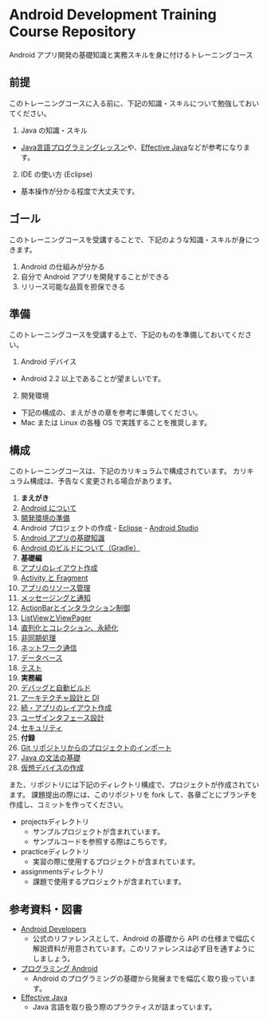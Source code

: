 Android Development Training Course Repository
======

Android アプリ開発の基礎知識と実務スキルを身に付けるトレーニングコース

前提
------

このトレーニングコースに入る前に、下記の知識・スキルについて勉強しておいてください。

1. Java の知識・スキル
  * [Java言語プログラミングレッスン](http://www.hyuki.com/jb/)や、[Effective Java](http://amzn.to/Sr8iPe)などが参考になります。
2. IDE の使い方 (Eclipse)
  * 基本操作が分かる程度で大丈夫です。

ゴール
------

このトレーニングコースを受講することで、下記のような知識・スキルが身につきます。

1. Android の仕組みが分かる
2. 自分で Android アプリを開発することができる
3. リリース可能な品質を担保できる

準備
------

このトレーニングコースを受講する上で、下記のものを準備しておいてください。

1. Android デバイス
  * Android 2.2 以上であることが望ましいです。
2. 開発環境
  * 下記の構成の、まえがきの章を参考に準備してください。
  * Mac または Linux の各種 OS で実践することを推奨します。

構成
------

このトレーニングコースは、下記のカリキュラムで構成されています。
カリキュラム構成は、予告なく変更される場合があります。

1. **まえがき**
  1. [Android について](https://github.com/mixi-inc/AndroidTraining/wiki/1.01.-Android-OS%E3%81%AB%E3%81%A4%E3%81%84%E3%81%A6)
  2. [開発環境の準備](https://github.com/mixi-inc/AndroidTraining/wiki/1.02.-%E9%96%8B%E7%99%BA%E7%92%B0%E5%A2%83%E3%81%AE%E6%BA%96%E5%82%99)
  3. Android プロジェクトの作成
    - [Eclipse](https://github.com/mixi-inc/AndroidTraining/wiki/1.03.-Android%E3%83%97%E3%83%AD%E3%82%B8%E3%82%A7%E3%82%AF%E3%83%88%E3%81%AE%E4%BD%9C%E6%88%90-(-Eclipse-))
    - [Android Studio](https://github.com/mixi-inc/AndroidTraining/wiki/1.03.-Android%E3%83%97%E3%83%AD%E3%82%B8%E3%82%A7%E3%82%AF%E3%83%88%E3%81%AE%E4%BD%9C%E6%88%90-(-Android-Studio-))    
  4. [Android アプリの基礎知識](https://github.com/mixi-inc/AndroidTraining/wiki/1.04.-Android%E3%81%AE%E5%9F%BA%E7%A4%8E%E7%9F%A5%E8%AD%98)
  5. [Android のビルドについて（Gradle）](https://github.com/mixi-inc/AndroidTraining/wiki/1.05.-Android-%E3%81%AE%E3%83%93%E3%83%AB%E3%83%89%E3%81%AB%E3%81%A4%E3%81%84%E3%81%A6%EF%BC%88Gradle%EF%BC%89)  
2. **基礎編**
  1. [アプリのレイアウト作成](https://github.com/mixi-inc/AndroidTraining/wiki/2.01.-%E3%82%A2%E3%83%97%E3%83%AA%E3%81%AE%E3%83%AC%E3%82%A4%E3%82%A2%E3%82%A6%E3%83%88%E4%BD%9C%E6%88%90)
  2. [Activity と Fragment](https://github.com/mixi-inc/AndroidTraining/wiki/2.02.-Activity-%E3%81%A8-Fragment)
  3. [アプリのリソース管理](https://github.com/mixi-inc/AndroidTraining/wiki/2.03.-%E3%82%A2%E3%83%97%E3%83%AA%E3%81%AE%E3%83%AA%E3%82%BD%E3%83%BC%E3%82%B9%E7%AE%A1%E7%90%86)
  4. [メッセージングと通知](https://github.com/mixi-inc/AndroidTraining/wiki/2.04.-%E3%83%A1%E3%83%83%E3%82%BB%E3%83%BC%E3%82%B8%E3%83%B3%E3%82%B0%E3%81%A8%E9%80%9A%E7%9F%A5)
  5. [ActionBarとインタラクション制御](https://github.com/mixi-inc/AndroidTraining/wiki/2.05.-ActionBar%E3%81%A8%E3%82%A4%E3%83%B3%E3%82%BF%E3%83%A9%E3%82%AF%E3%82%B7%E3%83%A7%E3%83%B3%E5%88%B6%E5%BE%A1)
  6. [ListViewとViewPager](https://github.com/mixi-inc/AndroidTraining/wiki/2.06.-ListView-%E3%81%A8-ViewPager)
  7. [直列化とコレクション、永続化](https://github.com/mixi-inc/AndroidTraining/wiki/2.07.-%E7%9B%B4%E5%88%97%E5%8C%96%E3%81%A8%E3%82%B3%E3%83%AC%E3%82%AF%E3%82%B7%E3%83%A7%E3%83%B3%E3%80%81%E6%B0%B8%E7%B6%9A%E5%8C%96)
  8. [非同期処理](https://github.com/mixi-inc/AndroidTraining/wiki/2.08.-%E9%9D%9E%E5%90%8C%E6%9C%9F%E5%87%A6%E7%90%86)
  9. [ネットワーク通信](https://github.com/mixi-inc/AndroidTraining/wiki/2.09.-%E3%83%8D%E3%83%83%E3%83%88%E3%83%AF%E3%83%BC%E3%82%AF%E9%80%9A%E4%BF%A1)
  10. [データベース](https://github.com/mixi-inc/AndroidTraining/wiki/2.10.-%E3%83%87%E3%83%BC%E3%82%BF%E3%83%99%E3%83%BC%E3%82%B9)
  11. [テスト](https://github.com/mixi-inc/AndroidTraining/wiki/2.11.-%E3%83%86%E3%82%B9%E3%83%88)
3. **実務編**
  1. [デバッグと自動ビルド](https://github.com/mixi-inc/AndroidTraining/wiki/3.01.-%E3%83%87%E3%83%90%E3%83%83%E3%82%B0%E3%81%A8%E8%87%AA%E5%8B%95%E3%83%93%E3%83%AB%E3%83%89)
  2. [アーキテクチャ設計と DI](https://github.com/mixi-inc/AndroidTraining/wiki/3.02.-%E3%82%A2%E3%83%BC%E3%82%AD%E3%83%86%E3%82%AF%E3%83%81%E3%83%A3%E8%A8%AD%E8%A8%88%E3%81%A8-DI)
  3. [続・アプリのレイアウト作成](https://github.com/mixi-inc/AndroidTraining/wiki/3.03.-%E7%B6%9A%E3%83%BB%E3%82%A2%E3%83%97%E3%83%AA%E3%81%AE%E3%83%AC%E3%82%A4%E3%82%A2%E3%82%A6%E3%83%88%E4%BD%9C%E6%88%90)
  4. [ユーザインタフェース設計](https://github.com/mixi-inc/AndroidTraining/wiki/3.04.-%E3%83%A6%E3%83%BC%E3%82%B6%E3%82%A4%E3%83%B3%E3%82%BF%E3%83%95%E3%82%A7%E3%83%BC%E3%82%B9%E8%A8%AD%E8%A8%88)
  5. [セキュリティ](https://github.com/mixi-inc/AndroidTraining/wiki/3.05.-%E3%82%BB%E3%82%AD%E3%83%A5%E3%83%AA%E3%83%86%E3%82%A3)
4. **付録**
  1. [Git リポジトリからのプロジェクトのインポート](https://github.com/mixi-inc/AndroidTraining/wiki/A.01.-Git-%E3%83%AA%E3%83%9D%E3%82%B8%E3%83%88%E3%83%AA%E3%81%8B%E3%82%89%E3%81%AE%E3%83%97%E3%83%AD%E3%82%B8%E3%82%A7%E3%82%AF%E3%83%88%E3%81%AE%E3%82%A4%E3%83%B3%E3%83%9D%E3%83%BC%E3%83%88)
  2. [Java の文法の基礎](https://github.com/mixi-inc/AndroidTraining/wiki/A.02.-Java-%E3%81%AE%E6%96%87%E6%B3%95%E3%81%AE%E5%9F%BA%E7%A4%8E)
  3. [仮想デバイスの作成](https://github.com/mixi-inc/AndroidTraining/wiki/A.03.-%E4%BB%AE%E6%83%B3%E3%83%87%E3%83%90%E3%82%A4%E3%82%B9%E3%81%AE%E4%BD%9C%E6%88%90)

また、リポジトリには下記のディレクトリ構成で、プロジェクトが作成されています。
課題提出の際には、このリポジトリを fork して、各章ごとにブランチを作成し、コミットを作ってください。

* projectsディレクトリ
  * サンプルプロジェクトが含まれています。
  * サンプルコードを参照する際はこちらです。
* practiceディレクトリ
  * 実習の際に使用するプロジェクトが含まれています。
* assignmentsディレクトリ
  * 課題で使用するプロジェクトが含まれています。

参考資料・図書
------

* [Android Developers](http://developer.android.com/index.html)
  * 公式のリファレンスとして、Android の基礎から API の仕様まで幅広く解説資料が用意されています。このリファレンスは必ず目を通すようにしましょう。
* [プログラミング Android](http://amzn.to/wr7Yi6)
  * Android のプログラミングの基礎から発展までを幅広く取り扱っています。
* [Effective Java](http://amzn.to/Sr8iPe)
  * Java 言語を取り扱う際のプラクティスが詰まっています。
